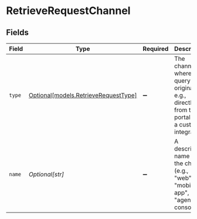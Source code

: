 # RetrieveRequestChannel


## Fields

| Field                                                                                               | Type                                                                                                | Required                                                                                            | Description                                                                                         | Example                                                                                             |
| --------------------------------------------------------------------------------------------------- | --------------------------------------------------------------------------------------------------- | --------------------------------------------------------------------------------------------------- | --------------------------------------------------------------------------------------------------- | --------------------------------------------------------------------------------------------------- |
| `type`                                                                                              | [Optional[models.RetrieveRequestType]](../models/retrieverequesttype.md)                            | :heavy_minus_sign:                                                                                  | The channel where the query originated, e.g., directly from the portal or via a custom integration. | custom                                                                                              |
| `name`                                                                                              | *Optional[str]*                                                                                     | :heavy_minus_sign:                                                                                  | A descriptive name for the channel (e.g., "web", "mobile app", "agent console").                    | Eight Bank Website                                                                                  |